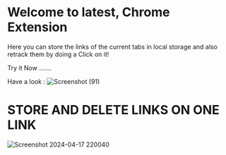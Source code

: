 # Welcome to latest, Chrome Extension 

Here you can store the links of the current tabs in local storage and also retrack them by doing a Click on it!

Try it Now .......

Have a look : 
![Screenshot (91)](https://github.com/princesingh779/Chrome-Extension/assets/112804351/6bbed80e-f370-47dd-961b-f5d31e6fc16d)



# STORE AND DELETE LINKS ON ONE LINK
![Screenshot 2024-04-17 220040](https://github.com/princesingh779/Chrome-Extension/assets/112804351/4d4d4456-e290-4778-8243-d1e26f672310)
